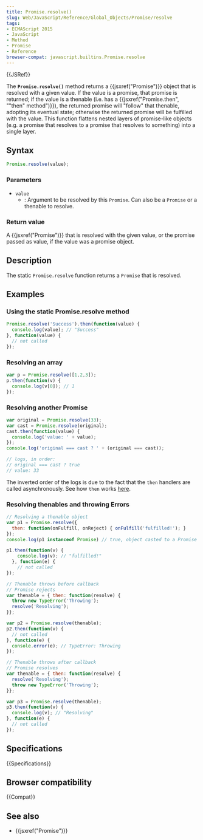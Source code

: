 ```yaml
---
title: Promise.resolve()
slug: Web/JavaScript/Reference/Global_Objects/Promise/resolve
tags:
- ECMAScript 2015
- JavaScript
- Method
- Promise
- Reference
browser-compat: javascript.builtins.Promise.resolve
---
```

{{JSRef}}

The **`Promise.resolve()`** method returns a {{jsxref("Promise")}} object
that is resolved with a given value. If the value is a promise, that promise is
returned; if the value is a thenable (i.e. has a
{{jsxref("Promise.then", "\"then\" method")}}), the returned
promise will "follow" that thenable, adopting its eventual state; otherwise the
returned promise will be fulfilled with the value. This function flattens nested
layers of promise-like objects (e.g. a promise that resolves to a promise that
resolves to something) into a single layer.

## Syntax

```js
Promise.resolve(value);
```

### Parameters

*   `value`
    *   : Argument to be resolved by this `Promise`. Can also be a `Promise` or a
        thenable to resolve.

### Return value

A {{jsxref("Promise")}} that is resolved with the given value, or the
promise passed as value, if the value was a promise object.

## Description

The static `Promise.resolve` function returns a `Promise` that is resolved.

## Examples

### Using the static Promise.resolve method

```js
Promise.resolve('Success').then(function(value) {
  console.log(value); // "Success"
}, function(value) {
  // not called
});
```

### Resolving an array

```js
var p = Promise.resolve([1,2,3]);
p.then(function(v) {
  console.log(v[0]); // 1
});
```

### Resolving another Promise

```js
var original = Promise.resolve(33);
var cast = Promise.resolve(original);
cast.then(function(value) {
  console.log('value: ' + value);
});
console.log('original === cast ? ' + (original === cast));

// logs, in order:
// original === cast ? true
// value: 33
```

The inverted order of the logs is due to the fact that the `then` handlers are
called asynchronously. See how `then` works
[here](/en-US/docs/Web/JavaScript/Reference/Global_Objects/Promise/then#Return_value).

### Resolving thenables and throwing Errors

```js
// Resolving a thenable object
var p1 = Promise.resolve({
  then: function(onFulfill, onReject) { onFulfill('fulfilled!'); }
});
console.log(p1 instanceof Promise) // true, object casted to a Promise

p1.then(function(v) {
    console.log(v); // "fulfilled!"
  }, function(e) {
    // not called
});

// Thenable throws before callback
// Promise rejects
var thenable = { then: function(resolve) {
  throw new TypeError('Throwing');
  resolve('Resolving');
}};

var p2 = Promise.resolve(thenable);
p2.then(function(v) {
  // not called
}, function(e) {
  console.error(e); // TypeError: Throwing
});

// Thenable throws after callback
// Promise resolves
var thenable = { then: function(resolve) {
  resolve('Resolving');
  throw new TypeError('Throwing');
}};

var p3 = Promise.resolve(thenable);
p3.then(function(v) {
  console.log(v); // "Resolving"
}, function(e) {
  // not called
});
```

## Specifications

{{Specifications}}

## Browser compatibility

{{Compat}}

## See also

*   {{jsxref("Promise")}}
